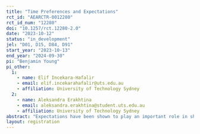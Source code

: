 ```yaml
---
title: "Time Preferences and Expectations"
rct_id: "AEARCTR-0012280"
rct_id_num: "12280"
doi: "10.1257/rct.12280-2.0"
date: "2023-10-12"
status: "in_development"
jel: "D01, D15, D84, D91"
start_year: "2023-10-13"
end_year: "2024-09-30"
pi: "Benjamin Young"
pi_other:
  1:
    - name: Elif Incekara-Hafalir
    - email: elif.incekarahafalir@uts.edu.au
    - affiliation: University of Technology Sydney
  2:
    - name: Aleksandra Erakhtina
    - email: aleksandra.erakhtina@student.uts.edu.au
    - affiliation: University of Technology Sydney
abstract: "Expectations have been shown to play an important role in shaping individual behavior. However, little work has investigated the role that expectations regarding the timing of outcomes play in intertemporal decision making. We conduct a study to in which we exogenously manipulate subjects' expectations of when they will receive payment. Our objective is to test whether the elicited time preferences of individuals are affected by these expectations in a way that is consistent with our hypotheses, which are motivated by a simple application of the theory of expectations-based reference-dependent preferences (Koszegi and Rabin, 2006; 2007) applied to intertemporal choice problems."
layout: registration
---
```


